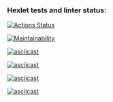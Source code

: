 ### Hexlet tests and linter status:
[![Actions Status](https://github.com/kotovann/frontend-project-44/actions/workflows/hexlet-check.yml/badge.svg)](https://github.com/kotovann/frontend-project-44/actions)

[![Maintainability](https://api.codeclimate.com/v1/badges/901db9c766a7602a0516/maintainability)](https://codeclimate.com/github/kotovann/frontend-project-44/maintainability)

[![asciicast](https://asciinema.org/a/NyivxVg3Zd6bRMkoUdA1g9IAn.svg)](https://asciinema.org/a/NyivxVg3Zd6bRMkoUdA1g9IAn)

[![asciicast](https://asciinema.org/a/j8dCDBGQ31Ew8l8E1ZUNjPp00.svg)](https://asciinema.org/a/j8dCDBGQ31Ew8l8E1ZUNjPp00)

[![asciicast](https://asciinema.org/a/BazuSj630av4kfeckz3B8P1Va.svg)](https://asciinema.org/a/BazuSj630av4kfeckz3B8P1Va)

[![asciicast](https://asciinema.org/a/j9mILy3FIxRcU7VUxLO6K7OVx.svg)](https://asciinema.org/a/j9mILy3FIxRcU7VUxLO6K7OVx)